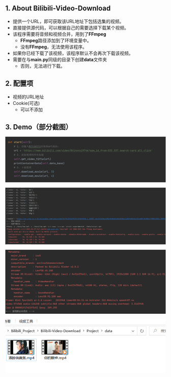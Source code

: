 ## 1. About Bilibili-Video-Download

- 提供一个URL，即可获取该URL地址下包括选集的视频。
- 直接提供源代码，可以根据自己的需要选择下载某个视频。
- 该程序需要将音频和视频合并，用到了**FFmpeg**
  - **FFmpeg**路径添加到了环境变量中。
  - 没有**FFmpeg**，无法使用该程序。
- 如果你已经下载了该视频，该程序默认不会再次下载该视频。
- 需要在与**main.py**同级的目录下创建**data**文件夹
  - 否则，无法进行下载。

## 2. 配置项

- 视频的URL地址
- Cookie(可选)
  - 可以不添加

## 3. Demo（部分截图）

![image-20220511182221927](images/image-20220511182221927.png)

![image-20220511182139660](images/image-20220511182139660.png)

![image-20220511182200280](images/image-20220511182200280.png)

![image-20220511182302351](images/image-20220511182302351.png)
